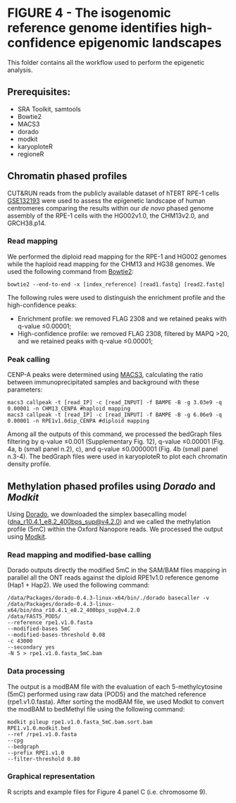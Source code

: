 # FIGURE 4 - The isogenomic reference genome identifies high-confidence epigenomic landscapes
This folder contains all the workflow used to perform the epigenetic analysis.  

## Prerequisites:
- SRA Toolkit, samtools
- Bowtie2
- MACS3
- dorado
- modkit
- karyoploteR
- regioneR
  
## Chromatin phased profiles 
CUT&RUN reads from the publicly available dataset of hTERT RPE-1 cells [GSE132193](https://doi.org/10.15252/embj.2019102924) were used to assess the epigenetic landscape of human centromeres comparing the results within our *de novo* phased genome assembly of the RPE-1 cells with the HG002v1.0, the CHM13v2.0, and GRCH38.p14.

### Read mapping
We performed the diploid read mapping for the RPE-1 and HG002 genomes while the haploid read mapping for the CHM13 and HG38 genomes. We used the following command from [Bowtie2](https://github.com/BenLangmead/bowtie2):

```
bowtie2 --end-to-end -x [index_reference] [read1.fastq] [read2.fastq]
```
The following rules were used to distinguish the enrichment profile and the high-confidence peaks:

- Enrichment profile: we removed FLAG 2308 and we retained peaks with q-value ≤0.00001;
- High-confidence profile: we removed FLAG 2308, filtered by MAPQ >20, and we retained peaks with q-value ≤0.00001;

### Peak calling
CENP-A peaks were determined using [MACS3](https://github.com/macs3-project/MACS), calculating the ratio between immunoprecipitated samples and background with these parameters:

```
macs3 callpeak -t [read_IP] -c [read_INPUT] -f BAMPE -B -g 3.03e9 -q 0.00001 -n CHM13_CENPA #haploid mapping
macs3 callpeak -t [read_IP] -c [read_INPUT] -f BAMPE -B -g 6.06e9 -q 0.00001 -n RPE1v1.0dip_CENPA #diploid mapping
```
Among all the outputs of this command, we processed the bedGraph files filtering by q-value ≤0.001 (Supplementary Fig. 12), q-value ≤0.00001 (Fig. 4a, b (small panel n.2), c), and q-value ≤0.0000001 (Fig. 4b (small panel n.3-4).
The bedGraph files were used in karyoploteR to plot each chromatin density profile.

## Methylation phased profiles using *Dorado* and *Modkit*
Using [Dorado](https://github.com/nanoporetech/dorado), we downloaded the simplex basecalling model (dna_r10.4.1_e8.2_400bps_sup@v4.2.0) and we called the methylation profile (5mC) within the Oxford Nanopore reads. We processed the output using [Modkit](https://github.com/nanoporetech/modkit).

### Read mapping and modified-base calling
Dorado outputs directly the modified 5mC in the SAM/BAM files mapping in parallel all the ONT reads against the diploid RPE1v1.0 reference genome (Hap1 + Hap2). We used the following command:

```
/data/Packages/dorado-0.4.3-linux-x64/bin/./dorado basecaller -v
/data/Packages/dorado-0.4.3-linux-x64/bin/dna_r10.4.1_e8.2_400bps_sup@v4.2.0
/data/FAST5_POD5/
--reference rpe1.v1.0.fasta
--modified-bases 5mC
--modified-bases-threshold 0.08
-c 43000
--secondary yes
-N 5 > rpe1.v1.0.fasta_5mC.bam
```

### Data processing
The output is a modBAM file with the evaluation of each 5-methylcytosine (5mC) performed using raw data (POD5) and the matched reference (rpe1.v1.0.fasta). After sorting the modBAM file, we used Modkit to convert the modBAM to bedMethyl file using the following command: 

```
modkit pileup rpe1.v1.0.fasta_5mC.bam.sort.bam
RPE1.v1.0.modkit.bed
--ref /rpe1.v1.0.fasta
--cpg
--bedgraph
--prefix RPE1.v1.0
--filter-threshold 0.80
```


### Graphical representation
R scripts and example files for Figure 4 panel C (i.e. chromosome 9).
